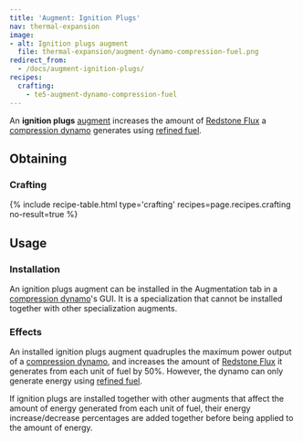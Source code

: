 ```yaml
---
title: 'Augment: Ignition Plugs'
nav: thermal-expansion
image:
- alt: Ignition plugs augment
  file: thermal-expansion/augment-dynamo-compression-fuel.png
redirect_from:
  - /docs/augment-ignition-plugs/
recipes:
  crafting:
    - te5-augment-dynamo-compression-fuel
---
```


An **ignition plugs** [augment](/docs/thermal-expansion/augments/) increases the amount of
[Redstone Flux](/docs/redstone-flux/) a [compression
dynamo](/docs/thermal-expansion/compression-dynamo/) generates using [refined
fuel](/docs/thermal-foundation-2/refined-fuel/).


Obtaining
---------

### Crafting
{% include recipe-table.html type='crafting' recipes=page.recipes.crafting no-result=true %}


Usage
-----

### Installation
An ignition plugs augment can be installed in the Augmentation tab in a
[compression dynamo](/docs/thermal-expansion/compression-dynamo/)'s GUI. It is a specialization
that cannot be installed together with other specialization augments.

### Effects
An installed ignition plugs augment quadruples the maximum power output of a
[compression dynamo](/docs/thermal-expansion/compression-dynamo/), and increases the amount of
[Redstone Flux](/docs/redstone-flux/) it generates from each unit of fuel by
50%. However, the dynamo can only generate energy using [refined
fuel](/docs/thermal-foundation-2/refined-fuel/).

If ignition plugs are installed together with other augments that affect the
amount of energy generated from each unit of fuel, their energy
increase/decrease percentages are added together before being applied to the
amount of energy.
